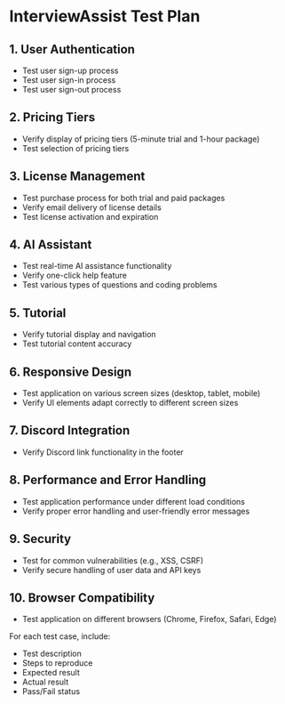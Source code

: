 # InterviewAssist Test Plan

## 1. User Authentication
- Test user sign-up process
- Test user sign-in process
- Test user sign-out process

## 2. Pricing Tiers
- Verify display of pricing tiers (5-minute trial and 1-hour package)
- Test selection of pricing tiers

## 3. License Management
- Test purchase process for both trial and paid packages
- Verify email delivery of license details
- Test license activation and expiration

## 4. AI Assistant
- Test real-time AI assistance functionality
- Verify one-click help feature
- Test various types of questions and coding problems

## 5. Tutorial
- Verify tutorial display and navigation
- Test tutorial content accuracy

## 6. Responsive Design
- Test application on various screen sizes (desktop, tablet, mobile)
- Verify UI elements adapt correctly to different screen sizes

## 7. Discord Integration
- Verify Discord link functionality in the footer

## 8. Performance and Error Handling
- Test application performance under different load conditions
- Verify proper error handling and user-friendly error messages

## 9. Security
- Test for common vulnerabilities (e.g., XSS, CSRF)
- Verify secure handling of user data and API keys

## 10. Browser Compatibility
- Test application on different browsers (Chrome, Firefox, Safari, Edge)

For each test case, include:
- Test description
- Steps to reproduce
- Expected result
- Actual result
- Pass/Fail status
